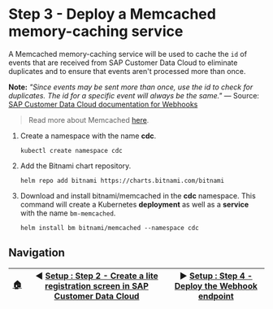 # Step 3 - Deploy a Memcached memory-caching service

A Memcached memory-caching service will be used to cache the `id` of events that are received from SAP Customer Data Cloud to eliminate duplicates and to ensure that events aren't processed more than once.

**Note:** _"Since events may be sent more than once, use the id to check for duplicates. The id for a specific event will always be the same."_ — Source: [SAP Customer Data Cloud documentation for Webhooks](https://help.sap.com/docs/SAP_CUSTOMER_DATA_CLOUD/8b8d6fffe113457094a17701f63e3d6a/417f918270b21014bbc5a10ce4041860.html)

> Read more about Memcached [here](https://memcached.org/).

1. Create a namespace with the name **cdc**.

   ```shell
   kubectl create namespace cdc
   ```

2. Add the Bitnami chart repository.

   ```shell
   helm repo add bitnami https://charts.bitnami.com/bitnami
   ```

3. Download and install bitnami/memcached in the **cdc** namespace. This command will create a Kubernetes **deployment** as well as a **service** with the name `bm-memcached`.

   ```shell
   helm install bm bitnami/memcached --namespace cdc
   ```

## Navigation

| [:house:](../../README.md) | :arrow_backward: [Setup : Step 2 - Create a lite registration screen in SAP Customer Data Cloud](step-2.md) | :arrow_forward: [Setup : Step 4 - Deploy the Webhook endpoint](step-4.md) |
| -------------------------- | --------------------------------------------------------------------------------- | -------------------------------------------------------------------------------- |
